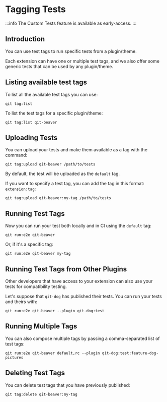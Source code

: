 # Tagging Tests

:::info
The Custom Tests feature is available as early-access.
:::

## Introduction

You can use test tags to run specific tests from a plugin/theme.

Each extension can have one or multiple test tags, and we also offer some generic tests that can be used by any plugin/theme.

## Listing available test tags

To list all the available test tags you can use:

```qitbash
qit tag:list
```

To list the test tags for a specific plugin/theme:

```qitbash
qit tag:list qit-beaver
```

## Uploading Tests

You can upload your tests and make them available as a tag with the command:

```qitbash
qit tag:upload qit-beaver /path/to/tests
```

By default, the test will be uploaded as the `default` tag.

If you want to specify a test tag, you can add the tag in this format: `extension:tag`:

```qitbash
qit tag:upload qit-beaver:my-tag /path/to/tests
```

## Running Test Tags

Now you can run your test both locally and in CI using the `default` tag:

```qitbash
qit run:e2e qit-beaver
```

Or, if it's a specific tag:

```qitbash
qit run:e2e qit-beaver my-tag
```

## Running Test Tags from Other Plugins

Other developers that have access to your extension can also use your tests for compatibility testing.

Let's suppose that `qit-dog` has published their tests. You can run your tests and theirs with:

```qitbash
qit run:e2e qit-beaver --plugin qit-dog:test
```

## Running Multiple Tags

You can also compose multiple tags by passing a comma-separated list of test tags:

```qitbash
qit run:e2e qit-beaver default,rc --plugin qit-dog:test:feature-dog-pictures
```

## Deleting Test Tags

You can delete test tags that you have previously published:

```qitbash
qit tag:delete qit-beaver:my-tag
```
